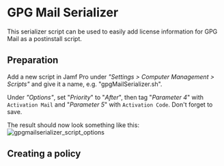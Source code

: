 # GPG Mail Serializer

This serializer script can be used to easily add license information for GPG Mail
as a postinstall script.

## Preparation

Add a new script in Jamf Pro under _"Settings > Computer Management > Scripts"_ and
give it a name, e.g. "gpgMailSerializer.sh".

Under _"Options"_, set "_Priority_" to "_After_", then tag "_Parameter 4_" with
`Activation Mail` and "_Parameter 5_" with `Activation Code`. Don't forget to save.

The result should now look something like this:
![gpgmailserializer_script_options](https://user-images.githubusercontent.com/48823479/140301341-141ef87a-e949-447f-9980-9cc75fcec18e.png)

## Creating a policy
